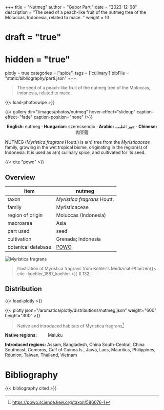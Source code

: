 +++
title = "Nutmeg"
author = "Gabor Parti"
date = "2023-12-08"
description = "The seed of a peach-like fruit of the nutmeg tree of the Moluccas, Indonesia, related to mace. "
weight = 10
# draft = "true"
# hidden = "true"
plotly = true
categories = ['spice']
tags = ['culinary']
bibFile = "static/bibliography/parti.json"
+++

>The seed of a peach-like fruit of the nutmeg tree of the Moluccas, Indonesia, related to mace. 

{{< load-photoswipe >}}

{{< gallery dir="/images/photos/nutmeg" hover-effect="slideup" caption-effect="fade" caption-position="none" />}}

<center>

**English:** nutmeg · **Hungarian:** szerecsendió · **Arabic:** <span class="arabic-text" dir="rtl">جوز الطيب</span> · **Chinese:** <span class="traditional-chinese-text">肉豆蔻</span>

</center>

NUTMEG (*Myristica fragrans* Houtt.) is a(n) tree from the *Myristicaceae* family, growing in the wet tropical biome, originating in the region(s) of Indonesia. It is used as a(n) culinary spice, and cultivated for its seed.

{{< cite "powo" >}}

## Overview

|       item       |                       nutmeg                      |
|------------------|---------------------------------------------------|
|       taxon      |            *Myristica fragrans* Houtt.            |
|      family      |                   Myristicaceae                   |
| region of origin |                Moluccas (Indonesia)               |
|     macroarea    |                        Asia                       |
|     part used    |                        seed                       |
|    cultivation   |                 Grenada; Indonesia                |
|botanical database|[POWO](https://powo.science.kew.org/taxon/586076-1)|

![Myristica fragrans](/images/illustrations/nutmeg.png?width=40rem "Illustration of Myristica fragrans from Köhler's Medizinal-Pflanzen")

>Illustration of Myristica fragrans from Köhler's Medizinal-Pflanzen{{< cite -koehler_1887_koehler >}} II 132.

## Distribution

{{< load-plotly >}}

{{< plotly json="/aromatica/plotly/distributions/nutmeg.json" weight="600" height="300" >}}

>Native and introduced habitats of Myristica fragrans[^powo]

[^powo]: https://powo.science.kew.org/taxon/586076-1

<p style="text-align:left;">

**Native regions:** &ensp; &ensp; &ensp; Maluku

**Introduced regions:** Assam, Bangladesh, China South-Central, China Southeast, Comoros, Gulf of Guinea Is., Jawa, Laos, Mauritius, Philippines, Réunion, Taiwan, Thailand, Vietnam

</p>



# Bibliography

{{< bibliography cited >}}

